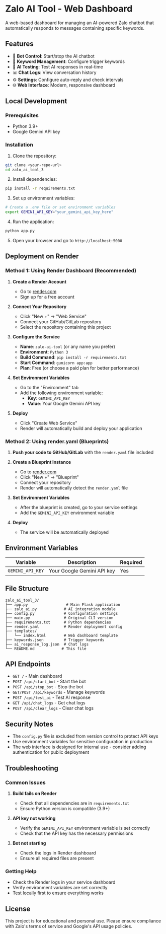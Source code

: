 # Zalo AI Tool - Web Dashboard

A web-based dashboard for managing an AI-powered Zalo chatbot that automatically responds to messages containing specific keywords.

## Features

- 🤖 **Bot Control**: Start/stop the AI chatbot
- 🔑 **Keyword Management**: Configure trigger keywords
- 🧠 **AI Testing**: Test AI responses in real-time
- 📊 **Chat Logs**: View conversation history
- ⚙️ **Settings**: Configure auto-reply and check intervals
- 🌐 **Web Interface**: Modern, responsive dashboard

## Local Development

### Prerequisites

- Python 3.9+
- Google Gemini API key

### Installation

1. Clone the repository:
```bash
git clone <your-repo-url>
cd zalo_ai_tool_3
```

2. Install dependencies:
```bash
pip install -r requirements.txt
```

3. Set up environment variables:
```bash
# Create a .env file or set environment variables
export GEMINI_API_KEY="your_gemini_api_key_here"
```

4. Run the application:
```bash
python app.py
```

5. Open your browser and go to `http://localhost:5000`

## Deployment on Render

### Method 1: Using Render Dashboard (Recommended)

1. **Create a Render Account**
   - Go to [render.com](https://render.com)
   - Sign up for a free account

2. **Connect Your Repository**
   - Click "New +" → "Web Service"
   - Connect your GitHub/GitLab repository
   - Select the repository containing this project

3. **Configure the Service**
   - **Name**: `zalo-ai-tool` (or any name you prefer)
   - **Environment**: `Python 3`
   - **Build Command**: `pip install -r requirements.txt`
   - **Start Command**: `gunicorn app:app`
   - **Plan**: Free (or choose a paid plan for better performance)

4. **Set Environment Variables**
   - Go to the "Environment" tab
   - Add the following environment variable:
     - **Key**: `GEMINI_API_KEY`
     - **Value**: Your Google Gemini API key

5. **Deploy**
   - Click "Create Web Service"
   - Render will automatically build and deploy your application

### Method 2: Using render.yaml (Blueprints)

1. **Push your code to GitHub/GitLab** with the `render.yaml` file included

2. **Create a Blueprint Instance**
   - Go to [render.com](https://render.com)
   - Click "New +" → "Blueprint"
   - Connect your repository
   - Render will automatically detect the `render.yaml` file

3. **Set Environment Variables**
   - After the blueprint is created, go to your service settings
   - Add the `GEMINI_API_KEY` environment variable

4. **Deploy**
   - The service will be automatically deployed

## Environment Variables

| Variable | Description | Required |
|----------|-------------|----------|
| `GEMINI_API_KEY` | Your Google Gemini API key | Yes |

## File Structure

```
zalo_ai_tool_3/
├── app.py                 # Main Flask application
├── zalo_ai.py            # AI integration module
├── config.py             # Configuration settings
├── main.py               # Original CLI version
├── requirements.txt      # Python dependencies
├── render.yaml           # Render deployment config
├── templates/
│   └── index.html        # Web dashboard template
├── keywords.json         # Trigger keywords
├── ai_response_log.json  # Chat logs
└── README.md            # This file
```

## API Endpoints

- `GET /` - Main dashboard
- `POST /api/start_bot` - Start the bot
- `POST /api/stop_bot` - Stop the bot
- `GET/POST /api/keywords` - Manage keywords
- `POST /api/test_ai` - Test AI response
- `GET /api/chat_logs` - Get chat logs
- `POST /api/clear_logs` - Clear chat logs

## Security Notes

- The `config.py` file is excluded from version control to protect API keys
- Use environment variables for sensitive configuration in production
- The web interface is designed for internal use - consider adding authentication for public deployment

## Troubleshooting

### Common Issues

1. **Build fails on Render**
   - Check that all dependencies are in `requirements.txt`
   - Ensure Python version is compatible (3.9+)

2. **API key not working**
   - Verify the `GEMINI_API_KEY` environment variable is set correctly
   - Check that the API key has the necessary permissions

3. **Bot not starting**
   - Check the logs in Render dashboard
   - Ensure all required files are present

### Getting Help

- Check the Render logs in your service dashboard
- Verify environment variables are set correctly
- Test locally first to ensure everything works

## License

This project is for educational and personal use. Please ensure compliance with Zalo's terms of service and Google's API usage policies. 